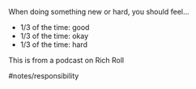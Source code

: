When doing something new or hard, you should feel...
- 1/3 of the time: good
- 1/3 of the time: okay
- 1/3 of the time: hard

This is from a podcast on Rich Roll


#notes/responsibility 